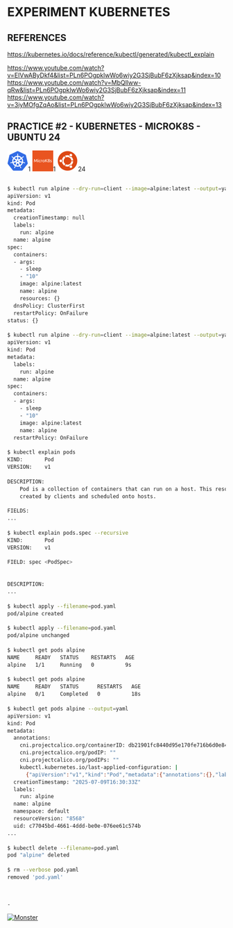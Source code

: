 # EXPERIMENT KUBERNETES

## REFERENCES

https://kubernetes.io/docs/reference/kubectl/generated/kubectl_explain

https://www.youtube.com/watch?v=ElVwAByDkf4&list=PLn6POgpklwWo6wiy2G3SjBubF6zXjksap&index=10
https://www.youtube.com/watch?v=MbQllww-qRw&list=PLn6POgpklwWo6wiy2G3SjBubF6zXjksap&index=11  
https://www.youtube.com/watch?v=3iyMOfgZqAo&list=PLn6POgpklwWo6wiy2G3SjBubF6zXjksap&index=13

## PRACTICE #2 - KUBERNETES - MICROK8S - UBUNTU 24

[![Kubernetes](img/kubernetes.webp "Kubernetes")](https://kubernetes.io)1
[![MicroK8s](img/microk8s.webp "MikroK8s")](https://microk8s.io)1
[![Ubuntu](img/ubuntu.webp "Ubuntu")](https://ubuntu.com)24

```bash
```





```bash
$ kubectl run alpine --dry-run=client --image=alpine:latest --output=yaml --restart=OnFailure  -- sleep 10
apiVersion: v1
kind: Pod
metadata:
  creationTimestamp: null
  labels:
    run: alpine
  name: alpine
spec:
  containers:
  - args:
    - sleep
    - "10"
    image: alpine:latest
    name: alpine
    resources: {}
  dnsPolicy: ClusterFirst
  restartPolicy: OnFailure
status: {}

$ kubectl run alpine --dry-run=client --image=alpine:latest --output=yaml --restart=OnFailure -- sleep 10 | kubectl-neat | tee pod.yaml
apiVersion: v1
kind: Pod
metadata:
  labels:
    run: alpine
  name: alpine
spec:
  containers:
  - args:
    - sleep
    - "10"
    image: alpine:latest
    name: alpine
  restartPolicy: OnFailure

$ kubectl explain pods
KIND:       Pod
VERSION:    v1

DESCRIPTION:
    Pod is a collection of containers that can run on a host. This resource is
    created by clients and scheduled onto hosts.

FIELDS:
...

$ kubectl explain pods.spec --recursive
KIND:       Pod
VERSION:    v1

FIELD: spec <PodSpec>


DESCRIPTION:
...

$ kubectl apply --filename=pod.yaml
pod/alpine created

$ kubectl apply --filename=pod.yaml
pod/alpine unchanged

$ kubectl get pods alpine
NAME     READY   STATUS    RESTARTS   AGE
alpine   1/1     Running   0          9s

$ kubectl get pods alpine
NAME     READY   STATUS      RESTARTS   AGE
alpine   0/1     Completed   0          18s

$ kubectl get pods alpine --output=yaml
apiVersion: v1
kind: Pod
metadata:
  annotations:
    cni.projectcalico.org/containerID: db21901fc8440d95e170fe716b6d0e84346c9b8ad995478ffacc34dac5296350
    cni.projectcalico.org/podIP: ""
    cni.projectcalico.org/podIPs: ""
    kubectl.kubernetes.io/last-applied-configuration: |
      {"apiVersion":"v1","kind":"Pod","metadata":{"annotations":{},"labels":{"run":"alpine"},"name":"alpine","namespace":"default"},"spec":{"containers":[{"args":["sleep","10"],"image":"alpine:latest","name":"alpine"}],"restartPolicy":"OnFailure"}}
  creationTimestamp: "2025-07-09T16:30:33Z"
  labels:
    run: alpine
  name: alpine
  namespace: default
  resourceVersion: "8568"
  uid: c77045bd-4661-4ddd-be0e-076ee61c574b
...

$ kubectl delete --filename=pod.yaml
pod "alpine" deleted

$ rm --verbose pod.yaml
removed 'pod.yaml'

```





&nbsp;

`-`

[![Monster](https://avatars.githubusercontent.com/u/47848582?s=96&v=4 "Boo!")](../README.md)
